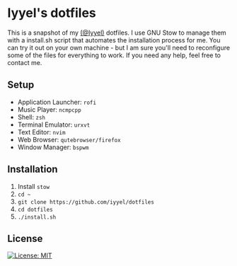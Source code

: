 # Iyyel's dotfiles

This is a snapshot of my [(@Iyyel)](https://github.com/iyyel) dotfiles. I use GNU Stow to manage them with a install.sh script that automates the installation process for me. You can try it out on your own machine - but I am sure you'll need to reconfigure some of the files for everything to work. If you need any help, feel free to contact me.

## Setup

- Application Launcher: `rofi`
- Music Player: `ncmpcpp`
- Shell: `zsh`
- Terminal Emulator: `urxvt`
- Text Editor: `nvim`
- Web Browser: `qutebrowser/firefox`
- Window Manager: `bspwm`

## Installation

1. Install `stow`
2. `cd ~`
3. `git clone https://github.com/iyyel/dotfiles`
4. `cd dotfiles`
5. `./install.sh`

## License 
[![License: MIT](https://img.shields.io/badge/License-MIT-yellow.svg)](LICENSE.md)

